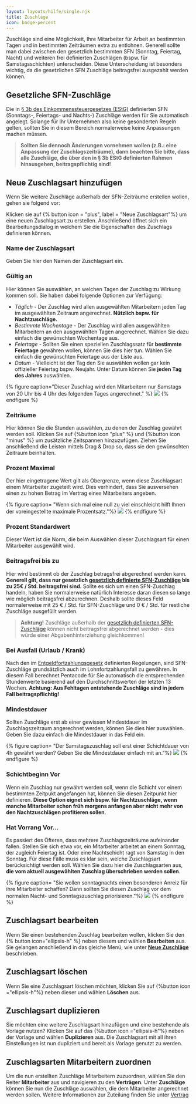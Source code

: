 ```yaml
---
layout: layouts/hilfe/single.njk
title: Zuschläge
icon: badge-percent
---
```


Zuschläge sind eine Möglichkeit, Ihre Mitarbeiter für Arbeit an bestimmten Tagen und in bestimmten Zeiträumen extra zu entlohnen. Generell sollte man dabei zwischen den gesetzlich bestimmten SFN (Sonntag, Feiertag, Nacht) und weiteren frei definierten Zuschlägen (bspw. für Samstagsschichten) unterscheiden. Diese Unterscheidung ist besonders wichtig, da die gesetzlichen SFN Zuschläge beitragsfrei ausgezahlt werden können. 

## Gesetzliche SFN-Zuschläge

Die in [§ 3b des Einkommenssteuergesetzes (EStG)](https://www.gesetze-im-internet.de/estg/__3b.html) definierten SFN (Sonntags-, Feiertags- und Nachts-) Zuschläge werden für Sie automatisch angelegt. Solange für Ihr Unternehmen also keine gesonderten Regeln gelten, sollten Sie in diesem Bereich normalerweise keine Anpassungen machen müssen.

>**Sollten Sie dennoch Änderungen vornehmen wollen (z.B.: eine Anpassung der Zuschlagszeiträume), dann beachten Sie bitte, dass alle Zuschläge, die über den in § 3b EStG definierten Rahmen hinausgehen, beitragspflichtig sind!**

## Neue Zuschlagsart hinzufügen

Wenn Sie weitere Zuschläge außerhalb der SFN-Zeiträume erstellen wollen, gehen sie folgend vor:

Klicken sie auf {% button icon = "plus", label = "Neue Zuschlagsart"%} um eine neuen Zuschlagsart zu erstellen. Anschließend öffnet sich ein Bearbeitungsdialog in welchem Sie die Eigenschaften des Zuschlags definieren können. 

### Name der Zuschlagsart

Geben Sie hier den Namen der Zuschlagsart ein.

### Gültig an

Hier können Sie auswählen, an welchen Tagen der Zuschlag zu Wirkung kommen soll. Sie haben dabei folgende Optionen zur Verfügung:

- *Täglich -* Der Zuschlag wird allen ausgewählten Mitarbeitern jeden Tag im ausgewählten Zeitraum angerechnet. **Nützlich bspw. für Nachtzuschläge.**
- *Bestimmte Wochentage -* Der Zuschlag wird allen ausgewählten Mitarbeitern an den ausgewählten Tagen angerechnet. Wählen Sie dazu einfach die gewünschten Wochentage aus.
- *Feiertage -*  Sollten Sie einen speziellen Zuschlagssatz für **bestimmte Feiertage** gewähren wollen, können Sie dies hier tun. Wählen Sie einfach die gewünschten Feiertage aus der Liste aus. 
- *Datum -* Vielleicht ist der Tag den Sie auswählen wollen gar kein offizieller Feiertag bspw. Neujahr. Unter Datum können Sie **jeden Tag des Jahres** auswählen. 

{% figure caption="Dieser Zuschlag wird den Mitarbeitern nur Samstags von 20 Uhr bis 4 Uhr des folgenden Tages angerechnet." %}
<img src = "samstagnacht.webp">
{% endfigure %}

### Zeiträume

Hier können Sie die Stunden auswählen, zu denen der Zuschlag gewährt werden soll. Klicken Sie auf {%button icon "plus" %} und {%button icon "minus" %} um zusätzliche Zeitspannen hinzuzufügen. Ziehen Sie anschließend die Leisten mittels Drag & Drop so, dass sie den gewünschten Zeitraum beinhalten. 

### Prozent Maximal

Der hier eingetragene Wert gilt als Obergrenze, wenn diese Zuschlagsart einem Mitarbeiter zugeteilt wird. Dies verhindert, dass Sie ausversehen einen zu hohen Betrag im Vertrag eines Mitarbeiters angeben. 

{% figure caption= "Wenn sich mal eine null zu viel einschleicht hilft Ihnen der voreingestellte maximale Prozentsatz."%}
<img src ="maximale_prozent.webp">
{% endfigure %}

### Prozent Standardwert

Dieser Wert ist die Norm, die beim Auswählen dieser Zuschlagsart für einen Mitarbeiter ausgewählt wird.

### Beitragsfrei bis zu

Hier wird bestimmt ob der Zuschlag betragsfrei abgerechnet werden kann. **Generell gilt, dass nur gesetzlich [gesetzlich definierte SFN-Zuschläge](https://www.gesetze-im-internet.de/estg/__3b.html) bis zu 25€ / Std. beitragsfrei sind.** Sollte es sich um einen SFN-Zuschlag handeln, haben Sie normalerweise natürlich Interesse daran diesen so lange wie möglich beitragsfrei abzurechnen. Deshalb sollte dieses Feld normalerweise mit 25 € / Std. für SFN-Zuschläge und 0 € / Std. für restliche Zuschläge ausgefüllt werden.

> **Achtung!** Zuschläge außerhalb der [gesetzlich definierten SFN-Zuschläge](https://www.gesetze-im-internet.de/estg/__3b.html) können nicht beitragsfrei abgerechnet werden - dies würde einer Abgabenhinterziehung gleichkommen!

### Bei Ausfall (Urlaub / Krank)

Nach den im [Entgeldfortzahlungsgesetz](https://www.gesetze-im-internet.de/entgfg/__4.html) definierten Regelungen, sind SFN-Zuschläge grundsätzlich auch im Lohnfortzahlungsfall zu gewähren. In diesem Fall berechnet Pentacode für Sie automatisch die entsprechenden Stundenwerte basierend auf den Durchschnittswerten der letzten 13 Wochen. 
**Achtung: Aus Fehltagen entstehende Zuschläge sind in jedem Fall beitragspflichtig!**

### Mindestdauer

Sollten Zuschläge erst ab einer gewissen Mindestdauer im Zuschlagszeitraum angerechnet werden, können Sie dies hier auswählen. Geben Sie dazu einfach die Mindestdauer in das Feld ein. 

{% figure caption= "Der Samstagszuschlag soll erst einer Schichtdauer von 4h gewährt werden? Geben Sie die Mindestdauer einfach mit an."%}
<img src ="mindestdauer.webp">
{% endfigure %}

### Schichtbeginn Vor

Wenn ein Zuschlag nur gewährt werden soll, wenn die Schicht vor einem bestimmten Zeitpukt angefangen hat, können Sie diesen Zeitpunkt hier definieren. **Diese Option eignet sich bspw. für Nachtzuschläge, wenn manche Mitarbeiter schon früh morgens anfangen aber nicht mehr von den Nachtzuschlägen profitieren sollen**.

### Hat Vorrang Vor...

Es passiert des Öfteren, dass mehrere Zuschlagszeiträume aufeinander fallen. Stellen Sie sich etwa vor, ein Mitarbeiter arbeitet an einem Sonntag, der zugleich Feiertag ist. Oder eine Nachtschicht ragt von Samstag in den Sonntag. Für diese Fälle muss es klar sein, welche Zuschlagsart berücksichtigt werden soll. Wählen Sie dazu hier die Zuschlagsarten aus, **die vom aktuell ausgewählten Zuschlag überschrieben werden sollen**. 

{% figure caption= "Sie wollen sonntagnachts einen besonderen Anreiz für ihre Mitarbeiter schaffen? Dann sollten Sie diesen Zuschlag vor dem normalen Nacht- und Sonntagszuschlag priorisieren."%}
<img src =  "vorrang.webp">
{% endfigure %}

## Zuschlagsart bearbeiten

Wenn Sie einen bestehenden Zuschlag bearbeiten wollen, klicken Sie den {% button icon="ellipsis-h" %} neben diesem und wählen **Bearbeiten** aus. Sie gelangen anschließend in das gleiche Menü, wie unter [**Neue Zuschläge**](#neue-zuschlagsart-hinzufügen) beschrieben. 

## Zuschlagsart löschen

Wenn Sie eine Zuschlagsart löschen möchten, klicken Sie auf {%button icon ="ellipsis-h"%} neben dieser und wählen **Löschen** aus.

## Zuschlagsart duplizieren

Sie möchten eine weitere Zuschlagsart hinzufügen und eine bestehende als Vorlage nutzen? Klicken Sie auf das {%button icon ="ellipsis-h"%} neben der Vorlage und wählen **Duplizieren** aus. Die Zuschlagsart mit all ihren Einstellungen ist nun dupliziert und bereit als Vorlage genutzt zu werden. 

## Zuschlagsarten Mitarbeitern zuordnen

Um die nun erstellten Zuschläge Mitarbeitern zuzuordnen, wählen Sie den Reiter **Mitarbeiter** aus und navigieren zu den **Verträgen**. Unter **Zuschläge** können Sie nun die Zuschläge auswählen, die dem Mitarbeiter angerechnet werden sollen. Weitere Informationen zur Zuteilung finden Sie unter [Vertrag](/hilfe/handbuch/mitarbeiter/vertrag)

